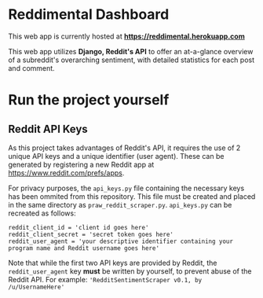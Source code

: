 # Reddimental Dashboard
This web app is currently hosted at **https://reddimental.herokuapp.com**

This web app utilizes **Django, Reddit's API** to offer an at-a-glance
overview of a subreddit's overarching sentiment, with detailed statistics for each post and comment.

# Run the project yourself
## Reddit API Keys
As this project takes advantages of Reddit's API, it requires the use of 2 unique API keys and a unique identifier (user agent).
These can be generated by registering a new Reddit app at https://www.reddit.com/prefs/apps.

For privacy purposes, the `api_keys.py` file containing the necessary keys has been ommited from this repository.
This file must be created and placed in the same directory as `praw_reddit_scraper.py`. `api_keys.py` can be recreated as follows:

```
reddit_client_id = 'client id goes here'
reddit_client_secret = 'secret token goes here'
reddit_user_agent = 'your descriptive identifier containing your program name and Reddit username goes here'
```

Note that while the first two API keys are provided by Reddit, the `reddit_user_agent` key **must** be written by yourself, to prevent abuse of the Reddit API.
For example: `'RedditSentimentScraper v0.1, by /u/UsernameHere'`
